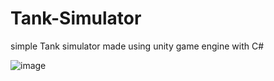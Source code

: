 # Tank-Simulator
simple Tank simulator  made using unity game engine with C#

![image](https://user-images.githubusercontent.com/66934832/133735468-b17bf42f-993a-4a1a-a551-2c8f0d82be1c.png)

